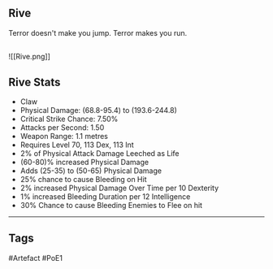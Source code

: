 ## Rive
Terror doesn't make you jump.
Terror makes you run.
##
![[Rive.png]]
## Rive Stats
- Claw
- Physical Damage: (68.8-95.4) to (193.6-244.8)
- Critical Strike Chance: 7.50%
- Attacks per Second: 1.50
- Weapon Range: 1.1 metres
- Requires Level 70, 113 Dex, 113 Int
- 2% of Physical Attack Damage Leeched as Life
- (60-80)% increased Physical Damage
- Adds (25-35) to (50-65) Physical Damage
- 25% chance to cause Bleeding on Hit
- 2% increased Physical Damage Over Time per 10 Dexterity
- 1% increased Bleeding Duration per 12 Intelligence
- 30% Chance to cause Bleeding Enemies to Flee on hit


---
## Tags
#Artefact
#PoE1
